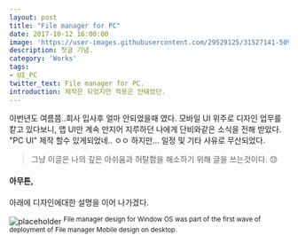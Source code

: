 ```yaml
---
layout: post
title: "File manager for PC"
date: 2017-10-12 16:00:00
image: 'https://user-images.githubusercontent.com/29529125/31527141-509de73a-b006-11e7-9758-9fa1c0d4f290.jpg'
description: 첫글 기념.
category: 'Works'
tags:
- UI_PC
twitter_text: File manager for PC.
introduction: 제작은 되었지만 적용은 안돼었던.
---
```


이번년도 여름쯤..회사 입사후 얼마 안되었을때 였다. 
모바일 UI 위주로 디자인 업무를 캍고 있다보니, 앱 UI만 계속 만지어 지루하던 나에게 단비와같은 소식을 전해 받았다.
"PC UI" 제작 할수 있게되었네.. ㅇㅇ 하지만... 일정 및 기타 사유로 무산되었다. 

> 그냥 이글은 나의 깊은 아쉬움과 허탈함을 해소하기 위해 글을 쓰는것이다. 😓

#### 아무튼,
아래에 디자인에대한 설명을 이어 나가겠다. 


![placeholder](https://user-images.githubusercontent.com/29529125/31531198-8a1858a0-b020-11e7-920e-7a0c85b48fd1.jpg)
<sup>File manager design for Window OS was part of the first wave of deployment of File manager Mobile design on desktop. </sup>

